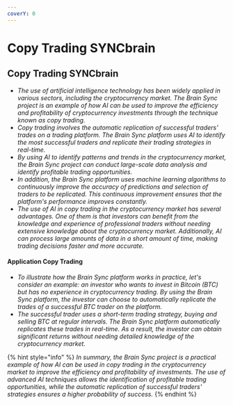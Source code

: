 ```yaml
---
coverY: 0
---
```


# Copy Trading SYNCbrain

## Copy Trading SYNCbrain

* _The use of artificial intelligence technology has been widely applied in various sectors, including the cryptocurrency market. The Brain Sync project is an example of how AI can be used to improve the efficiency and profitability of cryptocurrency investments through the technique known as copy trading._
* _Copy trading involves the automatic replication of successful traders' trades on a trading platform. The Brain Sync platform uses AI to identify the most successful traders and replicate their trading strategies in real-time._
* _By using AI to identify patterns and trends in the cryptocurrency market, the Brain Sync project can conduct large-scale data analysis and identify profitable trading opportunities._
* _In addition, the Brain Sync platform uses machine learning algorithms to continuously improve the accuracy of predictions and selection of traders to be replicated. This continuous improvement ensures that the platform's performance improves constantly._
* _The use of AI in copy trading in the cryptocurrency market has several advantages. One of them is that investors can benefit from the knowledge and experience of professional traders without needing extensive knowledge about the cryptocurrency market. Additionally, AI can process large amounts of data in a short amount of time, making trading decisions faster and more accurate._

#### Application Copy Trading&#x20;

* _To illustrate how the Brain Sync platform works in practice, let's consider an example: an investor who wants to invest in Bitcoin (BTC) but has no experience in cryptocurrency trading. By using the Brain Sync platform, the investor can choose to automatically replicate the trades of a successful BTC trader on the platform._
* _The successful trader uses a short-term trading strategy, buying and selling BTC at regular intervals. The Brain Sync platform automatically replicates these trades in real-time. As a result, the investor can obtain significant returns without needing detailed knowledge of the cryptocurrency market._

{% hint style="info" %}
_In summary, the Brain Sync project is a practical example of how AI can be used in copy trading in the cryptocurrency market to improve the efficiency and profitability of investments. The use of advanced AI techniques allows the identification of profitable trading opportunities, while the automatic replication of successful traders' strategies ensures a higher probability of success._
{% endhint %}
